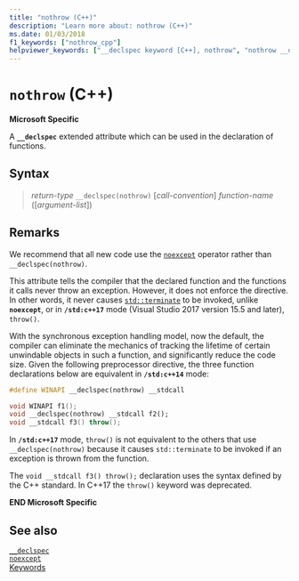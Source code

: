 ```yaml
---
title: "nothrow (C++)"
description: "Learn more about: nothrow (C++)"
ms.date: 01/03/2018
f1_keywords: ["nothrow_cpp"]
helpviewer_keywords: ["__declspec keyword [C++], nothrow", "nothrow __declspec keyword"]
---
```

# `nothrow` (C++)

**Microsoft Specific**

A **`__declspec`** extended attribute which can be used in the declaration of functions.

## Syntax

> *return-type* `__declspec(nothrow)` \[*call-convention*] *function-name* (\[*argument-list*])

## Remarks

We recommend that all new code use the [`noexcept`](noexcept-cpp.md) operator rather than `__declspec(nothrow)`.

This attribute tells the compiler that the declared function and the functions it calls never throw an exception. However, it does not enforce the directive. In other words, it never causes [`std::terminate`](../standard-library/exception-functions.md#terminate) to be invoked, unlike **`noexcept`**, or in **`/std:c++17`** mode (Visual Studio 2017 version 15.5 and later), `throw()`.

With the synchronous exception handling model, now the default, the compiler can eliminate the mechanics of tracking the lifetime of certain unwindable objects in such a function, and significantly reduce the code size. Given the following preprocessor directive, the three function declarations below are equivalent in **`/std:c++14`** mode:

```cpp
#define WINAPI __declspec(nothrow) __stdcall

void WINAPI f1();
void __declspec(nothrow) __stdcall f2();
void __stdcall f3() throw();
```

In **`/std:c++17`** mode, `throw()` is not equivalent to the others that use `__declspec(nothrow)` because it causes `std::terminate` to be invoked if an exception is thrown from the function.

The `void __stdcall f3() throw();` declaration uses the syntax defined by the C++ standard. In C++17 the `throw()` keyword was deprecated.

**END Microsoft Specific**

## See also

[`__declspec`](../cpp/declspec.md)\
[`noexcept`](noexcept-cpp.md)\
[Keywords](../cpp/keywords-cpp.md)

